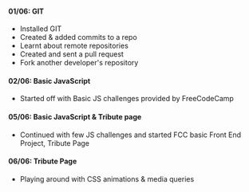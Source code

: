 #### 01/06: GIT
   * Installed GIT
   * Created & added commits to a repo
   * Learnt about remote repositories
   * Created and sent a pull request
   * Fork another developer's repository

#### 02/06: Basic JavaScript

   * Started off with Basic JS challenges provided by FreeCodeCamp

#### 05/06: Basic JavaScript & Tribute page

   * Continued with few JS challenges and started FCC basic Front End Project, Tribute Page

#### 06/06: Tribute Page

   * Playing around with CSS animations & media queries
